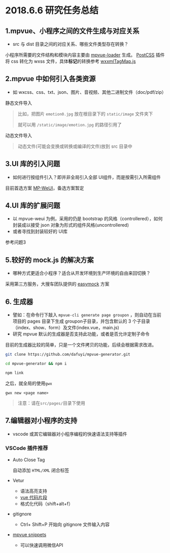 # 2018.6.6 研究任务总结

## 1.mpvue、小程序之间的文件生成与对应关系

- src 与 dist 目录之间的对应关系、哪些文件类型存在转换？



小程序所需要的文件结构和模块内容主要由 [mpvue-loader](http://mpvue.com/build/mpvue-loader/) 生成。 [PostCSS](http://mpvue.com/build/postcss-mpvue-wxss/) 插件将 css 转化为 wxss 文件，具体**标记**的转换参考 [wxxmlTagMap.js](https://github.com/Meituan-Dianping/mpvue/blob/master/src/platforms/mp/compiler/codegen/config/wxmlTagMap.js)







## 2.mpvue 中如何引入各类资源

- 如 wxcss、css、txt、json、图片、音视频、其他二进制文件（doc/pdf/zip）



静态文件导入

> 比如，把图片 `emotion0.jpg` 放在根目录下的 `static/image` 文件夹下
>
> 就可以用 `/static/image/emotion.jpg` 的路径引用了



动态文件导入

>  动态文件(可能会变换或转换或编译的文件)放到 src 目录中







## 3.UI 库的引入问题

- 如何进行按组件引入？即并非全局引入全部 UI组件，而是按需引入所需组件



目前首选方案 [MP-WeUI](https://youngluo.github.io/mp-weui/)，备选方案暂定







## 4.UI 库的扩展问题

- 以 mpvue-weui 为例，采用的仍是 bootstrap 的风格（controllered），如何封装成以接受 json 对象为形式的组件风格(uncontrollered)
- 或者寻找到封装较好的 UI库



参考问题3



## 5.较好的 mock.js 的解决方案

- 哪种方式更适合小程序？适合从开发环境到生产环境的自由来回切换？



采用第三方服务，大搜车团队提供的 [easymock](https://www.easy-mock.com/) 方案





## 6. 生成器

- 譬如：在命令行下敲入 `mpvue-cli generate page groupon` ，则自动在当前项目的 pages 目录下生成 groupon子目录，并包含默认的 3 个子目录（index、show、form）及文件(index.vue，main.js)
- 研究 mpvue 默认的生成器是否支持此功能，或者是否允许定制子命令

目前的生成器比较的简单，只是一个文件拷贝的功能，后续会根据需求改进。

```sh
git clone https://github.com/dafuyi/mpvue-generator.git

cd mpvue-generator && npm i

npm link
```

之后，就全局的使用`gwx`
```
gwx new <page name>
```

>注意：请在`src/pages/`目录下使用




## 7.编辑器对小程序的支持

- vscode 或其它编辑器对小程序编程的快速语法支持等插件



### VSCode 插件推荐

- Auto Close Tag

  自动添加 `HTML/XML` 闭合标签

- Vetur

  - 语法高亮支持
  - [vue 代码片段](https://vuejs.github.io/vetur/snippet.html#scaffold-snippets)
  - 格式化代码（shift+alt+f）

- gitignore

  - Ctrl+ Shift+P 开始向 gitignore 文件输入内容

- [mpvue snippets](https://marketplace.visualstudio.com/items?itemName=banxi.mpvue-snippets)

  - 可以快速调用微信API
